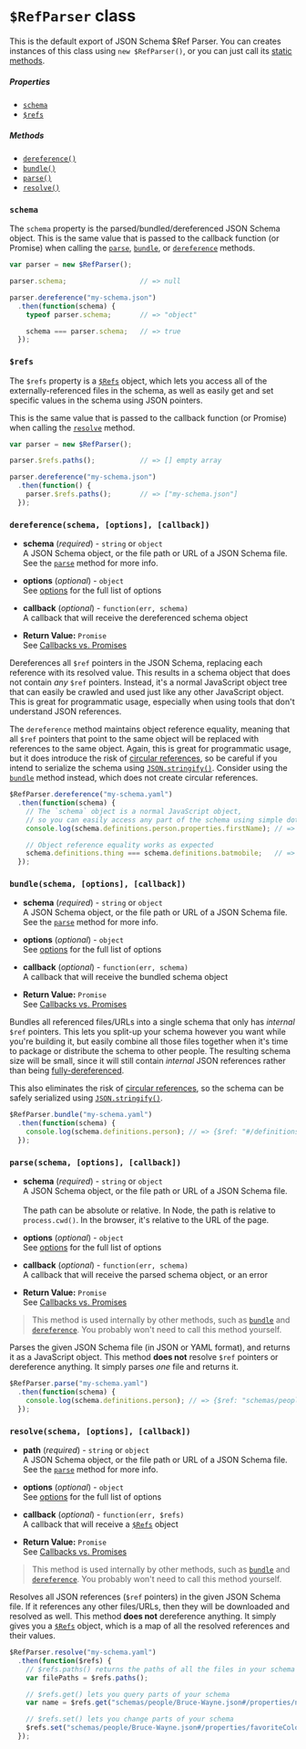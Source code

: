 `$RefParser` class
==========================

This is the default export of JSON Schema $Ref Parser.  You can creates instances of this class using `new $RefParser()`, or you can just call its [static methods](README.md#class-methods-vs-instance-methods).

##### Properties
- [`schema`](#schema)
- [`$refs`](#refs)

##### Methods
- [`dereference()`](#dereferenceschema-options-callback)
- [`bundle()`](#bundleschema-options-callback)
- [`parse()`](#parseschema-options-callback)
- [`resolve()`](#resolveschema-options-callback)


### `schema`
The `schema` property is the parsed/bundled/dereferenced JSON Schema object.  This is the same value that is passed to the callback function (or Promise) when calling the [`parse`](#parseschema-options-callback), [`bundle`](#bundleschema-options-callback), or [`dereference`](#dereferenceschema-options-callback) methods.

```javascript
var parser = new $RefParser();

parser.schema;                  // => null

parser.dereference("my-schema.json")
  .then(function(schema) {
    typeof parser.schema;       // => "object"

    schema === parser.schema;   // => true
  });
```


### `$refs`
The `$refs` property is a [`$Refs`](refs.md) object, which lets you access all of the externally-referenced files in the schema, as well as easily get and set specific values in the schema using JSON pointers.

This is the same value that is passed to the callback function (or Promise) when calling the [`resolve`](#resolveschema-options-callback) method.

```javascript
var parser = new $RefParser();

parser.$refs.paths();           // => [] empty array

parser.dereference("my-schema.json")
  .then(function() {
    parser.$refs.paths();       // => ["my-schema.json"]
  });
```


### `dereference(schema, [options], [callback])`

- **schema** (_required_) - `string` or `object`<br>
A JSON Schema object, or the file path or URL of a JSON Schema file.  See the [`parse`](#parseschema-options-callback) method for more info.

- **options** (_optional_) - `object`<br>
See [options](options.md) for the full list of options

- **callback** (_optional_) - `function(err, schema)`<br>
A callback that will receive the dereferenced schema object

- **Return Value:** `Promise`<br>
See [Callbacks vs. Promises](README.md#callbacks-vs-promises)

Dereferences all `$ref` pointers in the JSON Schema, replacing each reference with its resolved value.  This results in a schema object that does not contain _any_ `$ref` pointers.  Instead, it's a normal JavaScript object tree that can easily be crawled and used just like any other JavaScript object.  This is great for programmatic usage, especially when using tools that don't understand JSON references.

The `dereference` method maintains object reference equality, meaning that all `$ref` pointers that point to the same object will be replaced with references to the same object.  Again, this is great for programmatic usage, but it does introduce the risk of [circular references](README.md#circular-refs), so be careful if you intend to serialize the schema using [`JSON.stringify()`](https://developer.mozilla.org/en-US/docs/Web/JavaScript/Reference/Global_Objects/JSON/stringify).  Consider using the [`bundle`](#bundleschema-options-callback) method instead, which does not create circular references.

```javascript
$RefParser.dereference("my-schema.yaml")
  .then(function(schema) {
    // The `schema` object is a normal JavaScript object,
    // so you can easily access any part of the schema using simple dot notation
    console.log(schema.definitions.person.properties.firstName); // => {type: "string"}

    // Object reference equality works as expected
    schema.definitions.thing === schema.definitions.batmobile;   // => true
  });
```


### `bundle(schema, [options], [callback])`

- **schema** (_required_) - `string` or `object`<br>
A JSON Schema object, or the file path or URL of a JSON Schema file.  See the [`parse`](#parseschema-options-callback) method for more info.

- **options** (_optional_) - `object`<br>
See [options](options.md) for the full list of options

- **callback** (_optional_) - `function(err, schema)`<br>
A callback that will receive the bundled schema object

- **Return Value:** `Promise`<br>
See [Callbacks vs. Promises](README.md#callbacks-vs-promises)

Bundles all referenced files/URLs into a single schema that only has _internal_ `$ref` pointers.  This lets you split-up your schema however you want while you're building it, but easily combine all those files together when it's time to package or distribute the schema to other people.  The resulting schema size will be small, since it will still contain _internal_ JSON references rather than being [fully-dereferenced](#dereferenceschema-options-callback).

This also eliminates the risk of [circular references](README.md#circular-refs), so the schema can be safely serialized using [`JSON.stringify()`](https://developer.mozilla.org/en-US/docs/Web/JavaScript/Reference/Global_Objects/JSON/stringify).

```javascript
$RefParser.bundle("my-schema.yaml")
  .then(function(schema) {
    console.log(schema.definitions.person); // => {$ref: "#/definitions/schemas~1people~1Bruce-Wayne.json"}
  });
```


### `parse(schema, [options], [callback])`

- **schema** (_required_) - `string` or `object`<br>
A JSON Schema object, or the file path or URL of a JSON Schema file.
<br><br>
The path can be absolute or relative.  In Node, the path is relative to `process.cwd()`.  In the browser, it's relative to the URL of the page.

- **options** (_optional_) - `object`<br>
See [options](options.md) for the full list of options

- **callback** (_optional_) - `function(err, schema)`<br>
A callback that will receive the parsed schema object, or an error

- **Return Value:** `Promise`<br>
See [Callbacks vs. Promises](README.md#callbacks-vs-promises)

> This method is used internally by other methods, such as [`bundle`](#bundleschema-options-callback) and [`dereference`](#dereferenceschema-options-callback).  You probably won't need to call this method yourself.

Parses the given JSON Schema file (in JSON or YAML format), and returns it as a JavaScript object.  This method **does not** resolve `$ref` pointers or dereference anything.  It simply parses _one_ file and returns it.

```javascript
$RefParser.parse("my-schema.yaml")
  .then(function(schema) {
    console.log(schema.definitions.person); // => {$ref: "schemas/people/Bruce-Wayne.json"}
  });
```


### `resolve(schema, [options], [callback])`

- **path** (_required_) - `string` or `object`<br>
A JSON Schema object, or the file path or URL of a JSON Schema file.  See the [`parse`](#parseschema-options-callback) method for more info.

- **options** (_optional_) - `object`<br>
See [options](options.md) for the full list of options

- **callback** (_optional_) - `function(err, $refs)`<br>
A callback that will receive a [`$Refs`](refs.md) object

- **Return Value:** `Promise`<br>
See [Callbacks vs. Promises](README.md#callbacks-vs-promises)

> This method is used internally by other methods, such as [`bundle`](#bundleschema-options-callback) and [`dereference`](#dereferenceschema-options-callback).  You probably won't need to call this method yourself.

Resolves all JSON references (`$ref` pointers) in the given JSON Schema file.  If it references any other files/URLs, then they will be downloaded and resolved as well.   This method **does not** dereference anything.  It simply gives you a [`$Refs`](refs.md) object, which is a map of all the resolved references and their values.

```javascript
$RefParser.resolve("my-schema.yaml")
  .then(function($refs) {
    // $refs.paths() returns the paths of all the files in your schema
    var filePaths = $refs.paths();

    // $refs.get() lets you query parts of your schema
    var name = $refs.get("schemas/people/Bruce-Wayne.json#/properties/name");

    // $refs.set() lets you change parts of your schema
    $refs.set("schemas/people/Bruce-Wayne.json#/properties/favoriteColor/default", "black");
  });
```
